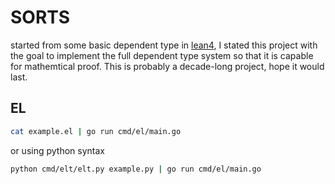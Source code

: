 # SORTS

started from some basic dependent type in [lean4](https://github.com/leanprover/lean4), I stated this project with the goal to implement the full dependent type system so that it is capable for mathemtical proof. This is probably a decade-long project, hope it would last.  

## EL

```bash
cat example.el | go run cmd/el/main.go
```

or using python syntax
```bash
python cmd/elt/elt.py example.py | go run cmd/el/main.go
```

